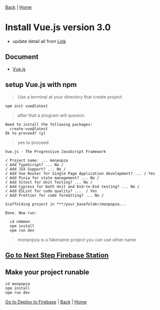 [Back](https://github.com/monpopza/knowledge) | [Home](https://github.com/monpopza)

# Install Vue.js version 3.0
- update detail all from [Link](https://github.com/monpopza/knowledge/blob/main/setup-vuejs-with-firebase.md)
## Document 
- [Vue.js](https://vuejs.org/guide/quick-start.html)

## setup Vue.js with npm
> Use a terminal at your directory that create project
```
npm init vue@latest
```
> after that a program will quesion
```
Need to install the following packages:
  create-vue@latest
Ok to proceed? (y)
```
> yes to proceed 
```
Vue.js - The Progressive JavaScript Framework

√ Project name: ... monpopza
√ Add TypeScript? ... No / 
√ Add JSX Support? ... No /
√ Add Vue Router for Single Page Application development? ... / Yes
√ Add Pinia for state management? ... No /
√ Add Vitest for Unit Testing? ... No / 
√ Add Cypress for both Unit and End-to-End testing? ... No / 
√ Add ESLint for code quality? ...  / Yes
√ Add Prettier for code formatting? ... No /

Scaffolding project in ***/your_basefolder/monpopza...

Done. Now run:

  cd n4mmon
  npm install
  npm run dev

```
> monpopza is a fakename project you can use other name

## [Go to Next Step Firebase Station](https://github.com/monpopza/knowledge/blob/main/Firebase.md)

## Make your project runable
```
cd monpopza
npm install
npm run dev
```

[Go to Deploy to Firebase](https://github.com/monpopza/knowledge/blob/main/Firebase.md#deploy-to-firebase) | [Back](https://github.com/monpopza/knowledge) | [Home](https://github.com/monpopza)

